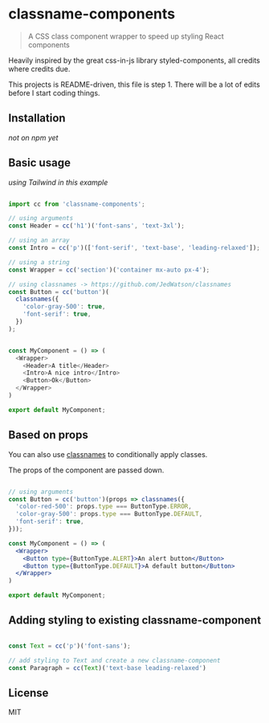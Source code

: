 # classname-components

> A CSS class component wrapper to speed up styling React components

Heavily inspired by the great css-in-js library styled-components, all credits where credits due.

This projects is README-driven, this file is step 1. There will be a lot of edits before I start coding things.

## Installation

*not on npm yet*

## Basic usage

*using Tailwind in this example*

```js

import cc from 'classname-components';

// using arguments
const Header = cc('h1')('font-sans', 'text-3xl');

// using an array
const Intro = cc('p')(['font-serif', 'text-base', 'leading-relaxed']);

// using a string
const Wrapper = cc('section')('container mx-auto px-4');

// using classnames -> https://github.com/JedWatson/classnames
const Button = cc('button')(
  classnames({
    'color-gray-500': true,
    'font-serif': true,
  })
);


const MyComponent = () => (
  <Wrapper>
    <Header>A title</Header>
    <Intro>A nice intro</Intro>
    <Button>Ok</Button>
  </Wrapper>
)

export default MyComponent;

```

## Based on props

You can also use [classnames](https://github.com/JedWatson/classnames) to conditionally apply classes.

The props of the component are passed down.

```jsx

// using arguments
const Button = cc('button')(props => classnames({
  'color-red-500': props.type === ButtonType.ERROR,
  'color-gray-500': props.type === ButtonType.DEFAULT,
  'font-serif': true,
}));

const MyComponent = () => (
  <Wrapper>
    <Button type={ButtonType.ALERT}>An alert button</Button>
    <Button type={ButtonType.DEFAULT}>A default button</Button>
  </Wrapper>
)

export default MyComponent;

```

## Adding styling to existing classname-component

```jsx

const Text = cc('p')('font-sans');

// add styling to Text and create a new classname-component
const Paragraph = cc(Text)('text-base leading-relaxed')

```


## License

MIT